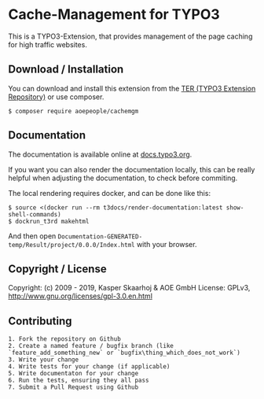 # Cache-Management for TYPO3

This is a TYPO3-Extension, that provides management of the page caching for high traffic websites.

## Download / Installation

You can download and install this extension from the [TER (TYPO3 Extension Repository)][1] or use composer.
```
$ composer require aoepeople/cachemgm
```

## Documentation

The documentation is available online at [docs.typo3.org][2].

If you want you can also render the documentation locally, this can be really helpful when adjusting
the documentation, to check before commiting.

The local rendering requires docker, and can be done like this:

```
$ source <(docker run --rm t3docs/render-documentation:latest show-shell-commands)
$ dockrun_t3rd makehtml
``` 

And then open `Documentation-GENERATED-temp/Result/project/0.0.0/Index.html` with your browser.


## Copyright / License

Copyright: (c) 2009 - 2019, Kasper Skaarhoj & AOE GmbH
License: GPLv3, <http://www.gnu.org/licenses/gpl-3.0.en.html>

[1]: http://typo3.org/extensions/repository/view/cachemgm
[2]: http://docs.typo3.org/typo3cms/extensions/cachemgm/

## Contributing

	1. Fork the repository on Github
	2. Create a named feature / bugfix branch (like `feature_add_something_new` or `bugfix\thing_which_does_not_work`)
	3. Write your change
	4. Write tests for your change (if applicable)
	5. Write documentaton for your change
	6. Run the tests, ensuring they all pass
	7. Submit a Pull Request using Github
